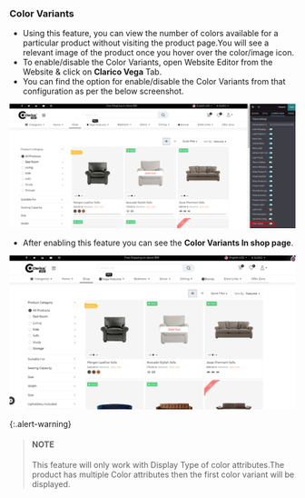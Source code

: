 
### Color Variants



* Using this feature, you can view the number of colors available for a particular product without visiting the product page.You will see a relevant image of the product once you hover over the color/image icon. 
* To enable/disable the Color Variants, open Website Editor from the Website & click on **Clarico Vega** Tab.
* You can find the option for enable/disable the Color Variants from that configuration as per the below screenshot.

![](./images/cv1.png)

* After enabling this feature you can see the **Color Variants In shop page**.

![](./images/cv2.png)

{:.alert-warning} 
> 
> #### NOTE
> 
> This feature will only work with Display Type of color attributes.The product has multiple Color attributes then the first color variant will be displayed.
> 



